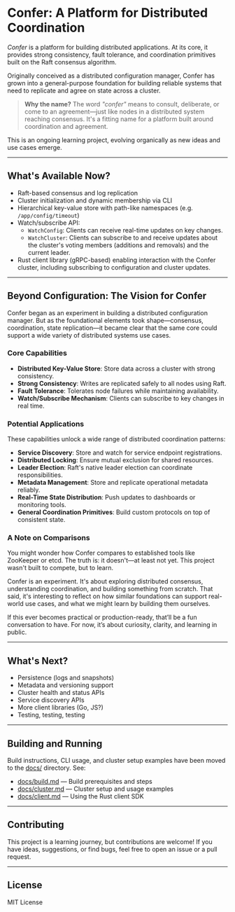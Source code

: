 # Confer: A Platform for Distributed Coordination

*Confer* is a platform for building distributed applications. At its core, it provides strong consistency, fault tolerance, and coordination primitives built on the Raft consensus algorithm.

Originally conceived as a distributed configuration manager, Confer has grown into a general-purpose foundation for building reliable systems that need to replicate and agree on state across a cluster.

> **Why the name?**
> The word *"confer"* means to consult, deliberate, or come to an agreement—just like nodes in a distributed system reaching consensus. It's a fitting name for a platform built around coordination and agreement.

This is an ongoing learning project, evolving organically as new ideas and use cases emerge.

---

## What's Available Now?

- Raft-based consensus and log replication
- Cluster initialization and dynamic membership via CLI
- Hierarchical key-value store with path-like namespaces (e.g. `/app/config/timeout`)
- Watch/subscribe API:
    - `WatchConfig`: Clients can receive real-time updates on key changes.
    - `WatchCluster`: Clients can subscribe to and receive updates about the cluster's voting members (additions and removals) and the current leader.
- Rust client library (gRPC-based) enabling interaction with the Confer cluster, including subscribing to configuration and cluster updates.

---

## Beyond Configuration: The Vision for Confer

Confer began as an experiment in building a distributed configuration manager. But as the foundational elements took shape—consensus, coordination, state replication—it became clear that the same core could support a wide variety of distributed systems use cases.

### Core Capabilities

- **Distributed Key-Value Store**: Store data across a cluster with strong consistency.
- **Strong Consistency**: Writes are replicated safely to all nodes using Raft.
- **Fault Tolerance**: Tolerates node failures while maintaining availability.
- **Watch/Subscribe Mechanism**: Clients can subscribe to key changes in real time.

### Potential Applications

These capabilities unlock a wide range of distributed coordination patterns:

- **Service Discovery**: Store and watch for service endpoint registrations.
- **Distributed Locking**: Ensure mutual exclusion for shared resources.
- **Leader Election**: Raft's native leader election can coordinate responsibilities.
- **Metadata Management**: Store and replicate operational metadata reliably.
- **Real-Time State Distribution**: Push updates to dashboards or monitoring tools.
- **General Coordination Primitives**: Build custom protocols on top of consistent state.

### A Note on Comparisons

You might wonder how Confer compares to established tools like ZooKeeper or etcd. The truth is: it doesn't—at least not yet. This project wasn't built to compete, but to learn.

Confer is an experiment. It's about exploring distributed consensus, understanding coordination, and building something from scratch. That said, it's interesting to reflect on how similar foundations can support real-world use cases, and what we might learn by building them ourselves.

If this ever becomes practical or production-ready, that’ll be a fun conversation to have. For now, it’s about curiosity, clarity, and learning in public.

---

## What's Next?

- Persistence (logs and snapshots)
- Metadata and versioning support
- Cluster health and status APIs
- Service discovery APIs
- More client libraries (Go, JS?)
- Testing, testing, testing

---

## Building and Running

Build instructions, CLI usage, and cluster setup examples have been moved to the [docs/](./docs) directory. See:

- [docs/build.md](./docs/build.md) — Build prerequisites and steps
- [docs/cluster.md](./docs/cluster.md) — Cluster setup and usage examples
- [docs/client.md](./docs/client.md) — Using the Rust client SDK

---

## Contributing

This project is a learning journey, but contributions are welcome! If you have ideas, suggestions, or find bugs, feel free to open an issue or a pull request.

---

## License

MIT License

